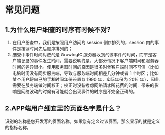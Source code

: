 # 常见问题

## 1.为什么用户细查的时序有时候不对?

1. 在用户细查中，我们是按照用户访问的 session 倒序排列的，session 内的事件是按照时间先后顺序排列的；
2. 细查中事件时间对应的是 GrowingIO 服务器收到的该事件的时间，而不是客户端记录的事件发生时间，需要说明的是，大部分情况下客户端时间和服务器时间的差异很小。使用服务器时间的原因是很多时候客户端时间不可信（比如电脑时间没有同步服务端，导致与服务端时间相差几分钟或者 1 个时区；比如某个用户将自己的手机时间年份设置为 1990 年，实际年份为 2016 年），因此需要在服务端做时间校正；校正时没有考虑网络请求所花费的时间，带来的影响是网络波动的时候有可能就会出现事件的时序是不完全正确的。

## 2.APP端用户细查里的页面名字是什么？

识别的名称是您开发写的页面名称。如果您有定义过该页面，那么显示的就是定义的指标名称。

